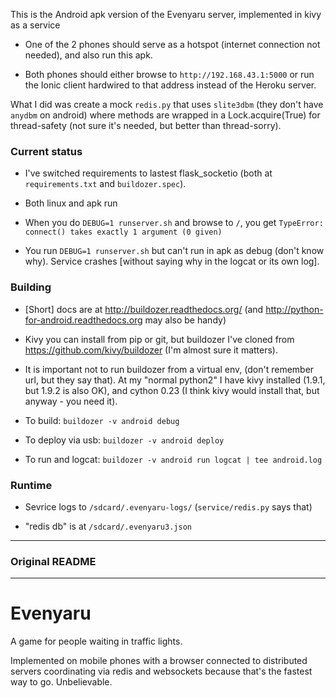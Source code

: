 This is the Android apk version of the Evenyaru server, implemented in kivy as a service

* One of the 2 phones should serve as a hotspot (internet connection not needed),
  and also run this apk.

* Both phones should either browse to `http://192.168.43.1:5000`
  or run the Ionic client hardwired to that address
  instead of the Heroku server.



What I did was create a mock `redis.py` that uses
`slite3dbm` (they don't have `anydbm` on android)
where methods are wrapped in a Lock.acquire(True)
for thread-safety (not sure it's needed, but better
than thread-sorry).

### Current status

* I've switched requirements to lastest flask_socketio (both at
  `requirements.txt` and `buildozer.spec`).

* Both linux and apk run

* When you do `DEBUG=1 runserver.sh` and browse to `/`,
  you get `TypeError: connect() takes exactly 1 argument (0 given)`

* You run `DEBUG=1 runserver.sh` but can't run in apk as debug (don't know why).
  Service crashes [without saying why in the logcat or its own log].

### Building

* [Short] docs are at http://buildozer.readthedocs.org/
  (and http://python-for-android.readthedocs.org may also be handy)

* Kivy you can install from pip or git, but buildozer I've cloned from
  https://github.com/kivy/buildozer
  (I'm almost sure it matters).

* It is important not to run buildozer from a virtual env,
  (don't remember url, but they say that).
  At my "normal python2" I have kivy installed (1.9.1, but 1.9.2
  is also OK), and cython 0.23 (I think kivy would install that,
  but anyway - you need it).

* To build: `buildozer -v android debug`

* To deploy via usb: `buildozer -v android deploy`

* To run and logcat: `buildozer -v android run logcat | tee android.log`

### Runtime

* Sevrice logs to `/sdcard/.evenyaru-logs/` (`service/redis.py` says that)

* "redis db" is at `/sdcard/.evenyaru3.json`

----

### Original README

----


# Evenyaru

A game for people waiting in traffic lights.

Implemented on mobile phones with a browser connected to distributed servers
coordinating via redis and websockets because that's the fastest way to go.
Unbelievable.
